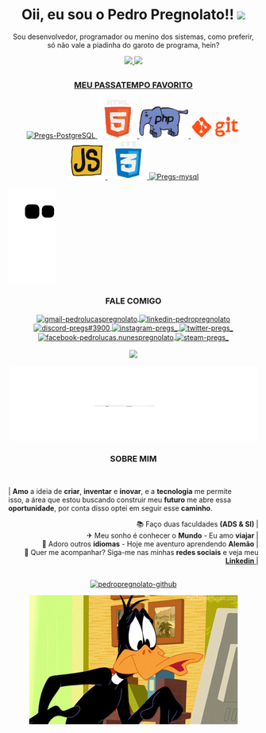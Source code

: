<div align="center">
<h1> Oii, eu sou o Pedro Pregnolato!! <img src="https://media.giphy.com/media/hvRJCLFzcasrR4ia7z/giphy.gif" width="30px"> </h1> 
<p> Sou desenvolvedor, programador ou menino dos sistemas, como preferir, só não vale a piadinha do garoto de programa, hein? </p>
</div>

<div style="display: inline_block" align="center">
  <a href="https://github.com/pedropregnolato">
  <img height="165em" src="https://github-readme-stats.vercel.app/api?username=pedropregnolato&show_icons=true&theme=dracula&bg_color=DEG,373737,3e3e3e,454545&hide_border=1&include_all_commits=true&count_private=true&locale=pt-br" />
  <img height="165em" src="https://github-readme-stats.vercel.app/api/top-langs/?username=pedropregnolato&layout=compact&langs_count=7&theme=dracula&bg_color=DEG,454545,575757,686868&hide_border=1&locale=pt-br&count_private=true"/>
</div>

##

<div style="display: inline_block" align="center">
  <h3>MEU PASSATEMPO FAVORITO</h3>
    <a href="https://www.postgresql.org/">
      <img alt="Pregs-PostgreSQL" height="60" width="60" src="https://cdn.jsdelivr.net/gh/devicons/devicon/icons/postgresql/postgresql-original.svg" />
    </a>
    <a href="https://developer.mozilla.org/pt-BR/docs/Web/HTML">
      <img alt="Pregs-html5" width="80" src="gif/html.gif" />
    </a>
    <a href="https://www.php.net/">
      <img alt="Pregs-PHP" width="100" src="gif/php.gif" />
    <a href="https://git-scm.com/">
      <img alt="Pregs-git" width="100" src="gif/git.gif" />
    <a href="https://www.javascript.com/">
      <img alt="Pregs-Js" width="75" src="gif/js.gif" />
    </a>
    <a href="https://developer.mozilla.org/pt-BR/docs/Web/CSS">
      <img alt="Pregs-CSS" width="80" src="gif/css.gif" />
    </a>
    <a href="https://www.mysql.com/">
      <img alt="Pregs-mysql" height="75" width="70" src="https://cdn.jsdelivr.net/gh/devicons/devicon/icons/mysql/mysql-original-wordmark.svg" />
    </a>
</div>

![Snake animation](https://github.com/pedropregnolato/pedropregnolato/blob/output/github-contribution-grid-snake.svg)

<h3 align="center">FALE COMIGO</h3>
  <p align="center">
    <a href ="mailto:pedrolucaspregnolato@gmail.com" target="_blank">
      <img align="center" src="https://img.shields.io/badge/-Gmail-%23333?style=for-the-badge&logo=gmail&logoColor=white" alt="gmail-pedrolucaspregnolato" target="_blank" />
    </a>
    <a href="https://linkedin.com/in/pedropregnolato" >
      <img align="center" src="https://img.shields.io/badge/LinkedIn-0077B5?style=for-the-badge&logo=linkedin&logoColor=white" alt="linkedin-pedropregnolato" target="blank" />
    </a>
    <a href="https://discord.gg/TpwY3UJnJS" >
      <img align="center" src="https://img.shields.io/badge/Discord-7289DA?style=for-the-badge&logo=discord&logoColor=white" alt="discord-pregs#3900" target="blank" />
    </a>
    <a href="https://instagram.com/pregs_" >
      <img align="center" src="https://img.shields.io/badge/Instagram-E4405F?style=for-the-badge&logo=instagram&logoColor=white" alt="instagram-pregs_" target="blank" />
    </a>
    <a href="https://twitter.com/pregs_" >
      <img align="center" src="https://img.shields.io/badge/Twitter-1DA1F2?style=for-the-badge&logo=twitter&logoColor=white" alt="twitter-pregs_" target="blank" />
    </a>
    <a href="https://fb.com/pedrolucas.nunespregnolato" >
      <img align="center" src="https://img.shields.io/badge/Facebook-1877F2?style=for-the-badge&logo=facebook&logoColor=white" alt="facebook-pedrolucas.nunespregnolato" target="blank" />
    </a>
    <a href ="https://steamcommunity.com/id/pregs/" >
      <img align="center" src="https://img.shields.io/badge/Steam-000000?style=for-the-badge&logo=steam&logoColor=white" alt="steam-pregs_" target="_blank" />
    </a><br><br>
    <img src="https://img.shields.io/github/followers/pedropregnolato.svg?style=social&label=Follow&tab=followers">
  </p>
  
<div align="center">
  <img src="gif/siri.gif" height=150em width=500em>
</div>
  
  <h3 align="center">SOBRE MIM</h3>
<br>
  <div style="display: inline_block" align="center">
    <p align="justify">
      | <strong>Amo</strong> a ideia de <strong>criar</strong>, <strong>inventar</strong> e <strong>inovar</strong>, e a <strong>tecnologia</strong> me permite<br>
      isso, a área que estou buscando construir meu <strong>futuro</strong> me abre essa<br>
      <strong>oportunidade</strong>, por conta disso optei em seguir esse <strong>caminho</strong>.
    </p>
    <p align="right">
      📚 Faço duas faculdades <strong>(ADS & SI)</strong> |<br>
      ✈  Meu sonho é conhecer o <strong>Mundo</strong> - Eu amo <strong>viajar</strong> |<br>
      🎯 Adoro outros <strong>idiomas</strong> - Hoje me aventuro aprendendo <strong>Alemão</strong> |<br>
      📌 Quer me acompanhar? Siga-me nas minhas <strong>redes sociais</strong> e veja meu <a href="https://www.linkedin.com/in/pedropregnolato/"> <strong>Linkedin</strong> </a> |
    </p>
  </div>
  
##
  
<p align="center"> 
  <a href="https://github.com/pedropregnolato">
    <img src="https://img.shields.io/badge/GitHub-100000?style=for-the-badge&logo=github&logoColor=white" alt="pedropregnolato-github"/>
  </a>
</p>
<div align="center">
  <img src="gif/patolino_dev.gif">
</div>
